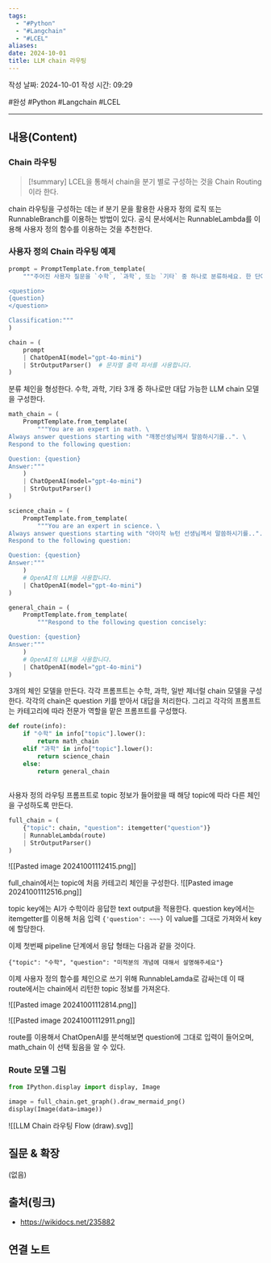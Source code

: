 ```yaml
---
tags:
  - "#Python"
  - "#Langchain"
  - "#LCEL"
aliases: 
date: 2024-10-01
title: LLM chain 라우팅
---
```

작성 날짜: 2024-10-01
작성 시간: 09:29

#완성 #Python #Langchain #LCEL 

----
## 내용(Content)

### Chain 라우팅

>[!summary]
> LCEL을 통해서 chain을 분기 별로 구성하는 것을 Chain Routing이라 한다.

chain 라우팅을 구성하는 데는 if 분기 문을 활용한 사용자 정의 로직 또는 RunnableBranch를 이용하는 방법이 있다. 공식 문서에서는 RunnableLambda를 이용해 사용자 정의 함수를 이용하는 것을 추천한다.

### 사용자 정의 Chain 라우팅 예제


```python
prompt = PromptTemplate.from_template(
    """주어진 사용자 질문을 `수학`, `과학`, 또는 `기타` 중 하나로 분류하세요. 한 단어 이상으로 응답하지 마세요.

<question>
{question}
</question>

Classification:"""
)

chain = (
    prompt
    | ChatOpenAI(model="gpt-4o-mini")
    | StrOutputParser()  # 문자열 출력 파서를 사용합니다.
)

```

분류 체인을 형성한다.
수학, 과학, 기타 3개 중 하나로만 대답 가능한 LLM chain 모델을 구성한다.

```python
math_chain = (
    PromptTemplate.from_template(
        """You are an expert in math. \
Always answer questions starting with "깨봉선생님께서 말씀하시기를..". \
Respond to the following question:

Question: {question}
Answer:"""
    )
    | ChatOpenAI(model="gpt-4o-mini")
    | StrOutputParser()
)

science_chain = (
    PromptTemplate.from_template(
        """You are an expert in science. \
Always answer questions starting with "아이작 뉴턴 선생님께서 말씀하시기를..". \
Respond to the following question:

Question: {question}
Answer:"""
    )
    # OpenAI의 LLM을 사용합니다.
    | ChatOpenAI(model="gpt-4o-mini")
)

general_chain = (
    PromptTemplate.from_template(
        """Respond to the following question concisely:

Question: {question}
Answer:"""
    )
    # OpenAI의 LLM을 사용합니다.
    | ChatOpenAI(model="gpt-4o-mini")
)
```

3개의 체인 모델을 만든다. 각각 프롬프트는 수학, 과학, 일반 제너럴 chain 모델을 구성한다.
각각의 chain은 question 키를 받아서 대답을 처리한다. 그리고 각각의 프롬프트는 카테고리에 따라 전문가 역할을 맡은 프롬프트를 구성했다.

```python
def route(info):
    if "수학" in info["topic"].lower():
        return math_chain
    elif "과학" in info["topic"].lower():
        return science_chain
    else:
        return general_chain
    
```

사용자 정의 라우팅 프롬프트로 topic 정보가 들어왔을 때 해당 topic에 따라 다른 체인을 구성하도록 만든다.

```python
full_chain = (
    {"topic": chain, "question": itemgetter("question")}
    | RunnableLambda(route)
    | StrOutputParser()
)
```

![[Pasted image 20241001112415.png]]

full_chain에서는 topic에 처음 카테고리 체인을 구성한다.
![[Pasted image 20241001112516.png]]

topic key에는 AI가 수학이라 응답한 text output을 적용한다. question key에서는 itemgetter를 이용해 처음 입력 `{'question': ~~~}` 이 value를 그대로 가져와서 key에 할당한다.

이제 첫번째 pipeline 단계에서 응답 형태는 다음과 같을 것이다.

```text
{"topic": "수학", "question": "미적분의 개념에 대해서 설명해주세요"}
```

이제 사용자 정의 함수를 체인으로 쓰기 위해 RunnableLamda로 감싸는데 이 때 route에서는 chain에서 리턴한 topic 정보를 가져온다.

![[Pasted image 20241001112814.png]]

![[Pasted image 20241001112911.png]]

route를 이용해서 ChatOpenAI를 분석해보면 question에 그대로 입력이 들어오며, math_chain 이 선택 됬음을 알 수 있다.

### Route 모델 그림

```python
from IPython.display import display, Image

image = full_chain.get_graph().draw_mermaid_png()
display(Image(data=image))
```

![[LLM Chain 라우팅 Flow (draw).svg]]


## 질문 & 확장

(없음)

## 출처(링크)

- https://wikidocs.net/235882

## 연결 노트










